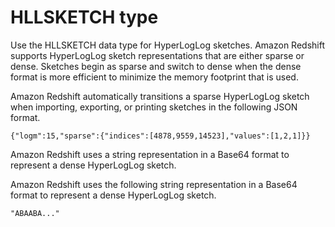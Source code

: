 # HLLSKETCH type<a name="r_HLLSKTECH_type"></a>

Use the HLLSKETCH data type for HyperLogLog sketches\. Amazon Redshift supports HyperLogLog sketch representations that are either sparse or dense\. Sketches begin as sparse and switch to dense when the dense format is more efficient to minimize the memory footprint that is used\.

 Amazon Redshift automatically transitions a sparse HyperLogLog sketch when importing, exporting, or printing sketches in the following JSON format\.

```
{"logm":15,"sparse":{"indices":[4878,9559,14523],"values":[1,2,1]}}
```

Amazon Redshift uses a string representation in a Base64 format to represent a dense HyperLogLog sketch\.

Amazon Redshift uses the following string representation in a Base64 format to represent a dense HyperLogLog sketch\.

```
"ABAABA..."
```